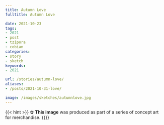 ```yaml
---
title: Autumn Love
fulltitle: Autumn Love

date: 2021-10-23
tags:
- 2021
- post
- tzipora
- cobian
categories:
- story
- sketch
keywords:
- 2021

url: /stories/autumn-love/
aliases:
- /posts/2021-10-31-love/

image: /images/sketches/autumnlove.jpg
---
```

{{< hint >}}
✿ **This image** was produced as part of a series of concept art for merchandise.
{{</hint>}}
